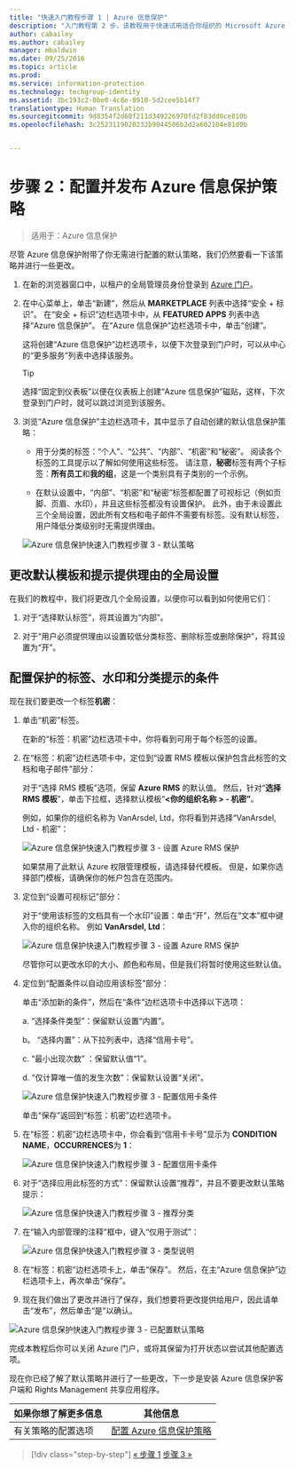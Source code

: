 ```yaml
---
title: "快速入门教程步骤 1 | Azure 信息保护"
description: "入门教程第 2 步，该教程用于快速试用适合你组织的 Microsoft Azure 信息保护，所需时间大概 30 分钟。"
author: cabailey
ms.author: cabailey
manager: mbaldwin
ms.date: 09/25/2016
ms.topic: article
ms.prod: 
ms.service: information-protection
ms.technology: techgroup-identity
ms.assetid: 3bc193c2-0be0-4c8e-8910-5d2cee5b14f7
translationtype: Human Translation
ms.sourcegitcommit: 9d8354f2d68f211d349226970fd2f83dd0ce810b
ms.openlocfilehash: 3c2523119020232b9044506b2d2a602104e81d0b


---
```


# <a name="step-2-configure-and-publish-the-azure-information-protection-policy"></a>步骤 2：配置并发布 Azure 信息保护策略

>适用于：Azure 信息保护

尽管 Azure 信息保护附带了你无需进行配置的默认策略，我们仍然要看一下该策略并进行一些更改。

1. 在新的浏览器窗口中，以租户的全局管理员身份登录到 [Azure 门户](https://portal.azure.com)。

2. 在中心菜单上，单击“新建”，然后从 **MARKETPLACE** 列表中选择“安全 + 标识”。 在“安全 + 标识”边栏选项卡中，从 **FEATURED APPS** 列表中选择“Azure 信息保护”。 在“Azure 信息保护”边栏选项卡中，单击“创建”。

    这将创建“Azure 信息保护”边栏选项卡，以便下次登录到门户时，可以从中心的“更多服务”列表中选择该服务。 

    > [!TIP] 
    > 选择“固定到仪表板”以便在仪表板上创建“Azure 信息保护”磁贴，这样，下次登录到门户时，就可以跳过浏览到该服务。

3.  浏览“Azure 信息保护”主边栏选项卡，其中显示了自动创建的默认信息保护策略：
    
    - 用于分类的标签：“个人”、“公共”、“内部”、“机密”和“秘密”。 阅读各个标签的工具提示以了解如何使用这些标签。 请注意，**秘密**标签有两个子标签：**所有员工**和**我的组**，这是一个类别具有子类别的一个示例。

    - 在默认设置中，“内部”、“机密”和“秘密”标签都配置了可视标记（例如页脚、页眉、水印），并且这些标签都没有设置保护。 此外，由于未设置此三个全局设置，因此所有文档和电子邮件不需要有标签。没有默认标签，用户降低分类级别时无需提供理由。

    ![Azure 信息保护快速入门教程步骤 3 - 默认策略](../media/info-protect-policy.png)

## <a name="changing-the-global-settings-for-a-default-template-and-prompt-for-justification"></a>更改默认模板和提示提供理由的全局设置

在我们的教程中，我们将更改几个全局设置，以便你可以看到如何使用它们：

1. 对于“选择默认标签”，将其设置为“内部”。

2. 对于“用户必须提供理由以设置较低分类标签、删除标签或删除保护”，将其设置为“开”。

## <a name="configuring-a-label-for-protection-a-watermark-and-a-condition-to-prompt-for-classification"></a>配置保护的标签、水印和分类提示的条件

现在我们要更改一个标签**机密**：

1. 单击“机密”标签。 
    
    在新的“标签：机密”边栏选项卡中，你将看到可用于每个标签的设置。 

2. 在“标签：机密”边栏选项卡中，定位到“设置 RMS 模板以保护包含此标签的文档和电子邮件”部分：
    
    对于“选择 RMS 模板”选项，保留 **Azure RMS** 的默认值。 然后，针对“**选择 RMS 模板**”，单击下拉框，选择默认模板“**\<你的组织名称 > - 机密”**。 
    
    例如，如果你的组织名称为 VanArsdel, Ltd，你将看到并选择“VanArsdel, Ltd - 机密”： 
    
    ![Azure 信息保护快速入门教程步骤 3 - 设置 Azure RMS 保护](../media/step2-select-rms-template.png)
    
    如果禁用了此默认 Azure 权限管理模板，请选择替代模板。 但是，如果你选择部门模板，请确保你的帐户包含在范围内。
    
3. 定位到“设置可视标记”部分：
    
    对于“使用该标签的文档具有一个水印”设置：单击“开”，然后在“文本”框中键入你的组织名称。 例如 **VanArsdel, Ltd**： 
    
    ![Azure 信息保护快速入门教程步骤 3 - 设置 Azure RMS 保护](../media/step2-configure-watermark.png)
    
    尽管你可以更改水印的大小、颜色和布局，但是我们将暂时使用这些默认值。
    
4. 定位到“配置条件以自动应用该标签”部分：
    
    单击“添加新的条件”，然后在“条件”边栏选项卡中选择以下选项：
    
    a. “选择条件类型”：保留默认设置“内置”。
    
    b。 “选择内置”：从下拉列表中，选择“信用卡号”。
    
    c. “最小出现次数” ：保留默认值“1”。
    
    d. “仅计算唯一值的发生次数”：保留默认设置“关闭”。
    
    ![Azure 信息保护快速入门教程步骤 3 - 配置信用卡条件](../media/step2-configure-condition.png)
    
    单击“保存”返回到“标签：机密”边栏选项卡。

5. 在“标签：机密”边栏选项卡中，你会看到“信用卡卡号”显示为 **CONDITION NAME**，**OCCURRENCES**为 **1**：
    
    ![Azure 信息保护快速入门教程步骤 3 - 配置信用卡条件](../media/step2-see-condition.png)

6. 对于“选择应用此标签的方式”：保留默认设置“推荐”，并且不要更改默认策略提示：
    
    ![Azure 信息保护快速入门教程步骤 3 - 推荐分类](../media/step2-keep-recommended.png)

7. 在“输入内部管理的注释”框中，键入“仅用于测试”：
    
    ![Azure 信息保护快速入门教程步骤 3 - 类型说明](../media/step2-type-notes.png)

8. 在“标签：机密”边栏选项卡上，单击“保存”。 然后，在主“Azure 信息保护”边栏选项卡上，再次单击“保存”。

9. 现在我们做出了更改并进行了保存，我们想要将更改提供给用户，因此请单击“发布”，然后单击“是”以确认。

![Azure 信息保护快速入门教程步骤 3 - 已配置默认策略](../media/info-protect-policy-configured.png)

完成本教程后你可以关闭 Azure 门户，或将其保留为打开状态以尝试其他配置选项。

现在你已经了解了默认策略并进行了一些更改，下一步是安装 Azure 信息保护客户端和 Rights Management 共享应用程序。

|如果你想了解更多信息|其他信息|
|--------------------------------|--------------------------|
|有关策略的配置选项|[配置 Azure 信息保护策略](../deploy-use/configure-policy.md)|


>[!div class="step-by-step"]
[&#171; 步骤 1](infoprotect-tutorial-step1.md)
[步骤 3 &#187;](infoprotect-tutorial-step3.md)


<!--HONumber=Nov16_HO2-->



